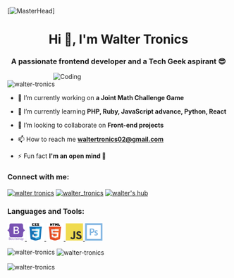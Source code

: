 [![MasterHead](https://www.goodcore.co.uk/blog/wp-content/webp-express/webp-images/uploads/2019/08/coding-vs-programming-2.jpg.webp)]
<h1 align="center">Hi 👋, I'm Walter Tronics</h1>
<h3 align="center">A passionate frontend developer and a Tech Geek aspirant 😎</h3>
<img align="right" alt="Coding" width="400" src="https://c.tenor.com/2uyENRmiUt0AAAAC/coding.gif">

<p align="left"> <img src="https://komarev.com/ghpvc/?username=walter-tronics&label=Profile%20views&color=0e75b6&style=flat" alt="walter-tronics" /> </p>

- 🔭 I’m currently working on **a Joint Math Challenge Game**

- 🌱 I’m currently learning **PHP, Ruby, JavaScript advance, Python, React**

- 👯 I’m looking to collaborate on **Front-end projects**

- 📫 How to reach me **waltertronics02@gmail.com**

- ⚡ Fun fact **I'm an open mind 🧠**

<h3 align="left">Connect with me:</h3>
<p align="left">
<a href="https://fb.com/walter tronics" target="blank"><img align="center" src="https://raw.githubusercontent.com/rahuldkjain/github-profile-readme-generator/master/src/images/icons/Social/facebook.svg" alt="walter tronics" height="30" width="40" /></a>
<a href="https://instagram.com/walter_tronics" target="blank"><img align="center" src="https://raw.githubusercontent.com/rahuldkjain/github-profile-readme-generator/master/src/images/icons/Social/instagram.svg" alt="walter_tronics" height="30" width="40" /></a>
<a href="https://www.youtube.com/c/walter's hub" target="blank"><img align="center" src="https://raw.githubusercontent.com/rahuldkjain/github-profile-readme-generator/master/src/images/icons/Social/youtube.svg" alt="walter's hub" height="30" width="40" /></a>
</p>

<h3 align="left">Languages and Tools:</h3>
<p align="left"> <a href="https://getbootstrap.com" target="_blank" rel="noreferrer"> <img src="https://raw.githubusercontent.com/devicons/devicon/master/icons/bootstrap/bootstrap-plain-wordmark.svg" alt="bootstrap" width="40" height="40"/> </a> <a href="https://www.w3schools.com/css/" target="_blank" rel="noreferrer"> <img src="https://raw.githubusercontent.com/devicons/devicon/master/icons/css3/css3-original-wordmark.svg" alt="css3" width="40" height="40"/> </a> <a href="https://www.w3.org/html/" target="_blank" rel="noreferrer"> <img src="https://raw.githubusercontent.com/devicons/devicon/master/icons/html5/html5-original-wordmark.svg" alt="html5" width="40" height="40"/> </a> <a href="https://developer.mozilla.org/en-US/docs/Web/JavaScript" target="_blank" rel="noreferrer"> <img src="https://raw.githubusercontent.com/devicons/devicon/master/icons/javascript/javascript-original.svg" alt="javascript" width="40" height="40"/> </a> <a href="https://www.photoshop.com/en" target="_blank" rel="noreferrer"> <img src="https://raw.githubusercontent.com/devicons/devicon/master/icons/photoshop/photoshop-line.svg" alt="photoshop" width="40" height="40"/> </a> </p>

<p><img align="left" src="https://github-readme-stats.vercel.app/api/top-langs?username=walter-tronics&show_icons=true&locale=en&layout=compact" alt="walter-tronics" /></p>

<p>&nbsp;<img align="center" src="https://github-readme-stats.vercel.app/api?username=walter-tronics&show_icons=true&locale=en&theme=algolia" alt="walter-tronics" /></p>

<p><img align="center" src="https://github-readme-streak-stats.herokuapp.com/?user=walter-tronics&theme=react" alt="walter-tronics" /></p>
